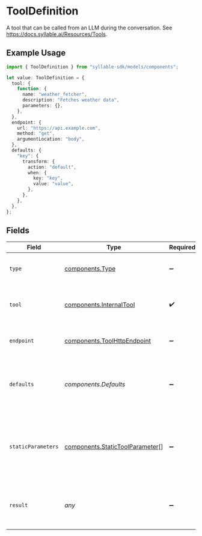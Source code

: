 # ToolDefinition

A tool that can be called from an LLM during the conversation. See https://docs.syllable.ai/Resources/Tools.

## Example Usage

```typescript
import { ToolDefinition } from "syllable-sdk/models/components";

let value: ToolDefinition = {
  tool: {
    function: {
      name: "weather_fetcher",
      description: "Fetches weather data",
      parameters: {},
    },
  },
  endpoint: {
    url: "https://api.example.com",
    method: "get",
    argumentLocation: "body",
  },
  defaults: {
    "key": {
      transform: {
        action: "default",
        when: {
          key: "key",
          value: "value",
        },
      },
    },
  },
};
```

## Fields

| Field                                                                                              | Type                                                                                               | Required                                                                                           | Description                                                                                        |
| -------------------------------------------------------------------------------------------------- | -------------------------------------------------------------------------------------------------- | -------------------------------------------------------------------------------------------------- | -------------------------------------------------------------------------------------------------- |
| `type`                                                                                             | [components.Type](../../models/components/type.md)                                                 | :heavy_minus_sign:                                                                                 | The action to take when the LLM calls the tool.                                                    |
| `tool`                                                                                             | [components.InternalTool](../../models/components/internaltool.md)                                 | :heavy_check_mark:                                                                                 | A tool definition to be used by the OpenAI API.                                                    |
| `endpoint`                                                                                         | [components.ToolHttpEndpoint](../../models/components/toolhttpendpoint.md)                         | :heavy_minus_sign:                                                                                 | The configuration for an HTTP API call.                                                            |
| `defaults`                                                                                         | *components.Defaults*                                                                              | :heavy_minus_sign:                                                                                 | The default values for the parameters of the function/tool call.                                   |
| `staticParameters`                                                                                 | [components.StaticToolParameter](../../models/components/statictoolparameter.md)[]                 | :heavy_minus_sign:                                                                                 | Parameters for the tool whose values should be set at config time (i.e., not provided by the LLM). |
| `result`                                                                                           | *any*                                                                                              | :heavy_minus_sign:                                                                                 | The optional result of the tool call. Only used for `context` tools.                               |